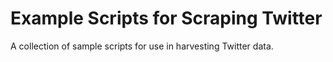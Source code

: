 # Example Scripts for Scraping Twitter
A collection of sample scripts for use in harvesting Twitter data.
